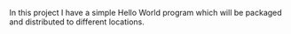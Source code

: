 In this project I have a simple Hello World program which will be packaged and distributed to different locations.